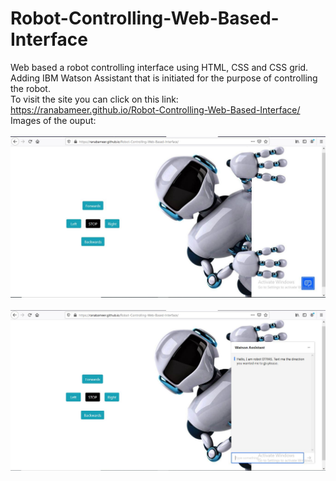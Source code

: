 # Robot-Controlling-Web-Based-Interface
Web based a robot controlling interface using HTML, CSS and CSS grid.<br/>
Adding IBM Watson Assistant that is initiated for the purpose of controlling the robot.<br/>
To visit the site you can click on this link:<br/>
https://ranabameer.github.io/Robot-Controlling-Web-Based-Interface/ <br/>
Images of the ouput:<br/>
<br/><img src="https://github.com/ranabameer/Robot-Controlling-Web-Based-Interface/blob/master/1.JPG"><br/>
<br/><img src="https://github.com/ranabameer/Robot-Controlling-Web-Based-Interface/blob/master/2.JPG"><br/>
